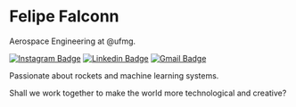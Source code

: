# Felipe Falconn

Aerospace Engineering at @ufmg.

[![Instagram Badge](https://img.shields.io/badge/-@felipefalconn-d9a8f0?style=flat-square&labelColor=d9a8f0&logo=instagram&logoColor=white&link=https://instagram.com/felipefalconn)](https://instagram.com/felipefalconn) 
[![Linkedin Badge](https://img.shields.io/badge/-Felipe%20Falconn-d9a8f0?style=flat-square&logo=Linkedin&logoColor=white&link=https://www.linkedin.com/in/felipe-pereira-alves-6296041b0/)](https://www.linkedin.com/in/felipe-pereira-alves-6296041b0/) 
[![Gmail Badge](https://img.shields.io/badge/-felipe.alves%40ufmg.br-d9a8f0?style=flat-square&logo=Gmail&logoColor=white&link=mailto:felipe.alves@ufmg.br)](mailto:felipe.alves@ufmg.br)

Passionate about rockets and machine learning systems.

Shall we work together to make the world more technological and creative?
